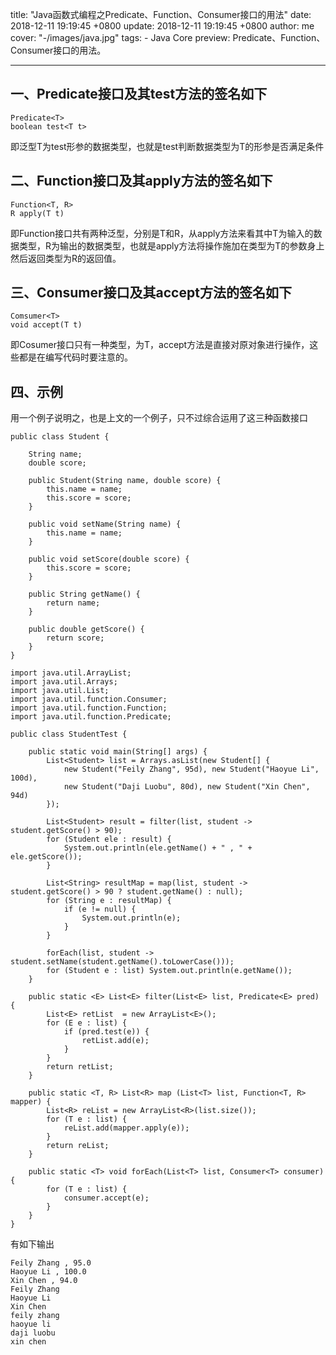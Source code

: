 title: "Java函数式编程之Predicate、Function、Consumer接口的用法"
date: 2018-12-11 19:19:45 +0800
update: 2018-12-11 19:19:45 +0800
author: me
cover: "-/images/java.jpg"
tags:
    - Java Core
preview: Predicate、Function、Consumer接口的用法。

---

## 一、Predicate接口及其test方法的签名如下

```
Predicate<T>
boolean test<T t>
```

即泛型T为test形参的数据类型，也就是test判断数据类型为T的形参是否满足条件

## 二、Function接口及其apply方法的签名如下

```
Function<T, R>
R apply(T t)
```

即Function接口共有两种泛型，分别是T和R，从apply方法来看其中T为输入的数据类型，R为输出的数据类型，也就是apply方法将操作施加在类型为T的参数身上然后返回类型为R的返回值。

## 三、Consumer接口及其accept方法的签名如下

```
Comsumer<T>
void accept(T t)
```

即Cosumer接口只有一种类型，为T，accept方法是直接对原对象进行操作，这些都是在编写代码时要注意的。

## 四、示例

用一个例子说明之，也是上文的一个例子，只不过综合运用了这三种函数接口

```
public class Student {

    String name;
    double score;
    
    public Student(String name, double score) {
        this.name = name;
        this.score = score;
    }
    
    public void setName(String name) {
        this.name = name;
    }
    
    public void setScore(double score) {
        this.score = score;
    }
    
    public String getName() {
        return name;
    }
    
    public double getScore() {
        return score;
    }
}
```

```
import java.util.ArrayList;
import java.util.Arrays;
import java.util.List;
import java.util.function.Consumer;
import java.util.function.Function;
import java.util.function.Predicate;

public class StudentTest {

    public static void main(String[] args) {
        List<Student> list = Arrays.asList(new Student[] {
            new Student("Feily Zhang", 95d), new Student("Haoyue Li", 100d),
            new Student("Daji Luobu", 80d), new Student("Xin Chen", 94d)
        });

        List<Student> result = filter(list, student -> student.getScore() > 90);
        for (Student ele : result) {
            System.out.println(ele.getName() + " , " + ele.getScore());
        }

        List<String> resultMap = map(list, student -> student.getScore() > 90 ? student.getName() : null);
        for (String e : resultMap) {
            if (e != null) {
                System.out.println(e);
            }
        }

        forEach(list, student -> student.setName(student.getName().toLowerCase()));
        for (Student e : list) System.out.println(e.getName());
    }

    public static <E> List<E> filter(List<E> list, Predicate<E> pred) {
        List<E> retList  = new ArrayList<E>();
        for (E e : list) {
            if (pred.test(e)) {
                retList.add(e);
            }
        }
        return retList;
    }
    
    public static <T, R> List<R> map (List<T> list, Function<T, R> mapper) {
        List<R> reList = new ArrayList<R>(list.size());
        for (T e : list) {
            reList.add(mapper.apply(e));
        }
        return reList;
    }
    
    public static <T> void forEach(List<T> list, Consumer<T> consumer) {
        for (T e : list) {
            consumer.accept(e);
        }
    }
}
```

有如下输出

```
Feily Zhang , 95.0
Haoyue Li , 100.0
Xin Chen , 94.0
Feily Zhang
Haoyue Li
Xin Chen
feily zhang
haoyue li
daji luobu
xin chen
```